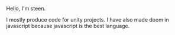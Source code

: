 Hello, I'm steen.

I mostly produce code for unity projects.
I have also made doom in javascript because javascript is the best language.
